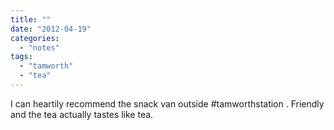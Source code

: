```yaml
---
title: ""
date: "2012-04-19"
categories: 
  - "notes"
tags: 
  - "tamworth"
  - "tea"
---
```


I can heartily recommend the snack van outside #tamworthstation . Friendly and the tea actually tastes like tea.
